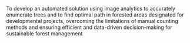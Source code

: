 To develop an automated solution using image analytics to accurately enumerate trees and to find optimal path in forested areas designated for developmental projects, 
overcoming the limitations of manual counting methods and ensuring efficient and data-driven decision-making for sustainable forest management
